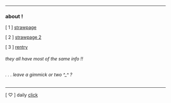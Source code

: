***
### about !

[ 1 ] [strawpage](https://bonesofjewel.straw.page)

[ 2 ] [strawpage 2](https://syntheticpearl.straw.page)

[ 3 ] [rentry](https://rentry.co/bonesofjewel)
###### they all have most of the same info !!
###### . . . leave a gimmick or two ^_^ ?
***
[ ♡ ] daily [click](https://arab.org/click-to-help/)
